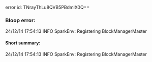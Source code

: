 error id: TNrayThLu8QVB5PBdmlX0Q==
### Bloop error:

24/12/14 17:54:13 INFO SparkEnv: Registering BlockManagerMaster
#### Short summary: 

24/12/14 17:54:13 INFO SparkEnv: Registering BlockManagerMaster